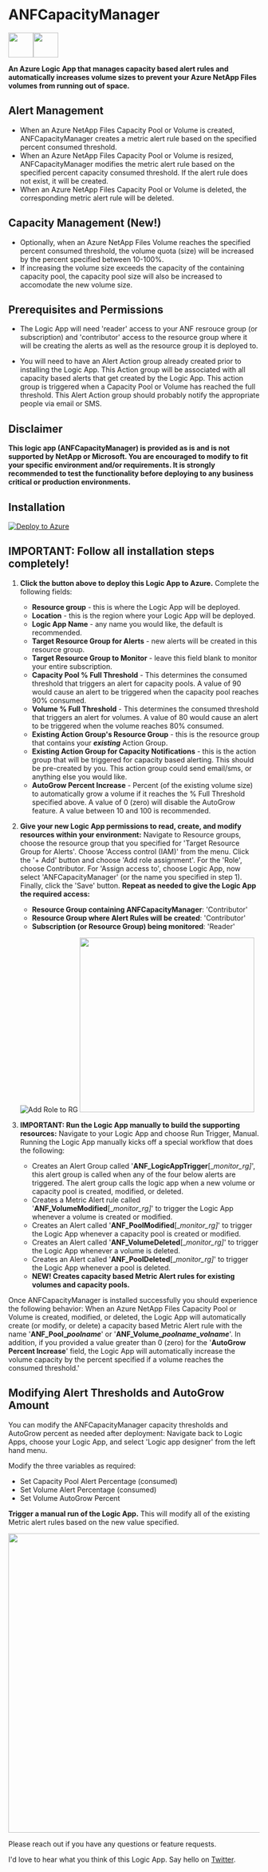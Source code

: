 
# ANFCapacityManager

<img src="./img/anficon.png" align="left" alt="" height="50" style="margin: 0 0 0 0; " />
<img src="./img/10201-icon-service-Logic-Apps.svg" alt="" height="50" style="margin: 0 0 0 0; " /> 

**An Azure Logic App that manages capacity based alert rules and automatically increases volume sizes to prevent your Azure NetApp Files volumes from running out of space.**

## Alert Management

* When an Azure NetApp Files Capacity Pool or Volume is created, ANFCapacityManager creates a metric alert rule based on the specified percent consumed threshold.
* When an Azure NetApp Files Capacity Pool or Volume is resized, ANFCapacityManager modifies the metric alert rule based on the specified percent capacity consumed threshold. If the alert rule does not exist, it will be created.
* When an Azure NetApp Files Capacity Pool or Volume is deleted, the corresponding metric alert rule will be deleted.

## Capacity Management (New!)

* Optionally, when an Azure NetApp Files Volume reaches the specified percent consumed threshold, the volume quota (size) will be increased by the percent specified between 10-100%.
* If increasing the volume size exceeds the capacity of the containing capacity pool, the capacity pool size will also be increased to accomodate the new volume size.

## Prerequisites and Permissions

* The Logic App will need 'reader' access to your ANF resrouce group (or subscription) and 'contributor' access to the resource group where it will be creating the alerts as well as the resource group it is deployed to.

* You will need to have an Alert Action group already created prior to installing the Logic App. This Action group will be associated with all capacity based alerts that get created by the Logic App. This action group is triggered when a Capacity Pool or Volume has reached the full threshold. This Alert Action group should probably notify the appropriate people via email or SMS.

## **Disclaimer**

**This logic app (ANFCapacityManager) is provided as is and is not supported by NetApp or Microsoft. You are encouraged to modify to fit your specific environment and/or requirements. It is strongly recommended to test the functionality before deploying to any business critical or production environments.**

## Installation

[![Deploy to Azure](https://aka.ms/deploytoazurebutton)](https://portal.azure.com/#create/Microsoft.Template/uri/https%3A%2F%2Fraw.githubusercontent.com%2FANFTechTeam%2FANFCapacityManager%2Fmaster%2Fanfcapacitymanager.json)

## **IMPORTANT: Follow all installation steps completely!**  

1. **Click the button above to deploy this Logic App to Azure.** Complete the following fields:

   * **Resource group** - this is where the Logic App will be deployed.
   * **Location** - this is the region where your Logic App will be deployed.
   * **Logic App Name** - any name you would like, the default is recommended.
   * **Target Resource Group for Alerts** - new alerts will be created in this resource group.
   * **Target Resource Group to Monitor** - leave this field blank to monitor your entire subscription.
   * **Capacity Pool % Full Threshold** - This determines the consumed threshold that triggers an alert for capacity pools. A value of 90 would cause an alert to be triggered when the capacity pool reaches 90% consumed.
   * **Volume % Full Threshold** - This determines the consumed threshold that triggers an alert for volumes. A value of 80 would cause an alert to be triggered when the volume reaches 80% consumed.
   * **Existing Action Group's Resource Group** - this is the resource group that contains your **_existing_** Action Group.
   * **Existing Action Group for Capacity Notifications** - this is the action group that will be triggered for capacity based alerting. This should be pre-created by you. This action group could send email/sms, or anything else you would like.
   * **AutoGrow Percent Increase** - Percent (of the existing volume size) to automatically grow a volume if it reaches the % Full Threshold specified above. A value of 0 (zero) will disable the AutoGrow feature. A value between 10 and 100 is recommended.

2. **Give your new Logic App permissions to read, create, and modify resources within your environment:** Navigate to Resource groups, choose the resource group that you specified for 'Target Resource Group for Alerts'. Choose 'Access control (IAM)' from the menu. Click the '+ Add' button and choose 'Add role assignment'. For the 'Role', choose Contributor. For 'Assign access to', choose Logic App, now select 'ANFCapacityManager' (or the name you specified in step 1). Finally, click the 'Save' button. **Repeat as needed to give the Logic App the required access:**
   * **Resource Group containing ANFCapacityManager**: 'Contributor'
   * **Resource Group where Alert Rules will be created**: 'Contributor'
   * **Subscription (or Resource Group) being monitored**: 'Reader'

   ![Add Role to RG](./img/addrole.png)
   <img src="./img/chooselogicapp.png" alt="" height="350" style="margin: 0 0 0 0; " />

3. **IMPORTANT: Run the Logic App manually to build the supporting resources:** Navigate to your Logic App and choose Run Trigger, Manual. Running the Logic App manually kicks off a special workflow that does the following:
   * Creates an Alert Group called '**ANF_LogicAppTrigger**\[_*monitor_rg]*', this alert group is called when any of the four below alerts are triggered. The alert group calls the logic app when a new volume or capacity pool is created, modified, or deleted.
   * Creates a Metric Alert rule called '**ANF_VolumeModified**\[_*monitor_rg]*' to trigger the Logic App whenever a volume is created or modified.
   * Creates an Alert called '**ANF_PoolModified**\[_*monitor_rg]*' to trigger the Logic App whenever a capacity pool is created or modified.
   * Creates an Alert called '**ANF_VolumeDeleted**\[_*monitor_rg]*' to trigger the Logic App whenever a volume is deleted.
   * Creates an Alert called '**ANF_PoolDeleted**\[_*monitor_rg]*' to trigger the Logic App whenever a pool is deleted.
   * **NEW! Creates capacity based Metric Alert rules for existing volumes and capacity pools.**
  
Once ANFCapacityManager is installed successfully you should experience the following behavior: When an Azure NetApp Files Capacity Pool or Volume is created, modified, or deleted, the Logic App will automatically create (or modify, or delete) a capacity based Metric Alert rule with the name '**ANF\_Pool\_*poolname***' or '**ANF\_Volume\_*poolname*_*volname***'. In addition, if you provided a value greater than 0 (zero) for the '**AutoGrow Percent Increase**' field, the Logic App will automatically increase the volume capacity by the percent specified if a volume reaches the consumed threshold.'

## Modifying Alert Thresholds and AutoGrow Amount

You can modify the ANFCapacityManager capacity thresholds and AutoGrow percent as needed after deployment: Navigate back to Logic Apps, choose your Logic App, and select 'Logic app designer' from the left hand menu.

Modify the three variables as required:

* Set Capacity Pool Alert Percentage (consumed)
* Set Volume Alert Percentage (consumed)
* Set Volume AutoGrow Percent

**Trigger a manual run of the Logic App.** This will modify all of the existing Metric alert rules based on the new value specified.

<img src="./img/modifythresholds.png" alt="" height="600" style="margin: 0 0 0 0; " />

Please reach out if you have any questions or feature requests.

I'd love to hear what you think of this Logic App. Say hello on [Twitter](https://twitter.com/seanluce).
